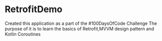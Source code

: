 # RetrofitDemo
Created this application as a part of the #100DaysOfCode Challenge 
The purpose of it is to learn the basics of Retrofit,MVVM design pattern and Kotlin Coroutines

